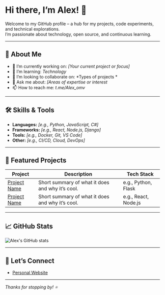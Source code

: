 # Hi there, I’m Alex! 👋

Welcome to my GitHub profile – a hub for my projects, code experiments, and technical explorations.  
I’m passionate about technology, open source, and continuous learning.

---

## 🚀 About Me

- 🔭 I’m currently working on: *[Your current project or focus]*
- 🌱 I’m learning: *Technology*
- 👯 I’m looking to collaborate on: *Types of projects *
- 💬 Ask me about: *[Areas of expertise or interest*
- 📫 How to reach me: *t.me/Alex_omv*

---

## 🛠️ Skills & Tools

- **Languages:** *[e.g., Python, JavaScript, C#]*
- **Frameworks:** *[e.g., React, Node.js, Django]*
- **Tools:** *[e.g., Docker, Git, VS Code]*
- **Other:** *[e.g., CI/CD, Cloud, DevOps]*

---

## 🌟 Featured Projects

| Project | Description | Tech Stack |
|---------|-------------|------------|
| [Project Name](#) | Short summary of what it does and why it’s cool. | e.g., Python, Flask |
| [Project Name](#) | Short summary of what it does and why it’s cool. | e.g., React, Node.js |

---

## 📈 GitHub Stats

![Alex's GitHub stats](https://github-readme-stats.vercel.app/api?username=alex96656&show_icons=true&hide_title=true&hide_rank=false)

---

## 🔗 Let’s Connect

- [Personal Website](https://realtalktime7.wordpress.com)

---

_Thanks for stopping by! ⭐️_